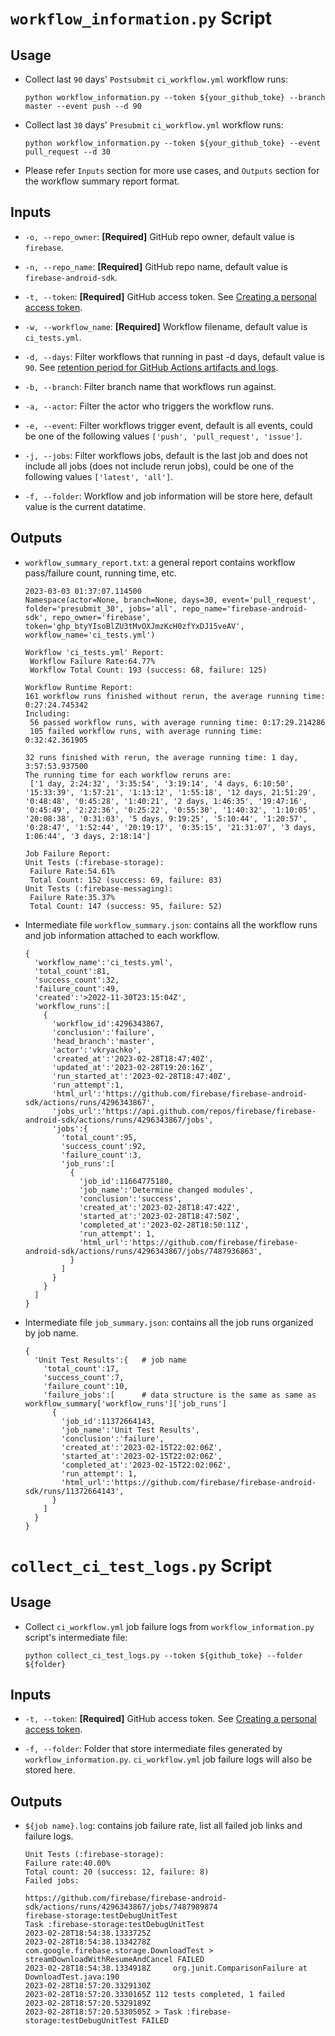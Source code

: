 # `workflow_information.py` Script

## Usage
-   Collect last `90` days' `Postsubmit` `ci_workflow.yml` workflow runs:
    ```
    python workflow_information.py --token ${your_github_toke} --branch master --event push --d 90
    ```

-   Collect last `30` days' `Presubmit` `ci_workflow.yml` workflow runs:
    ```
    python workflow_information.py --token ${your_github_toke} --event pull_request --d 30
    ```

-   Please refer `Inputs` section for more use cases, and `Outputs` section for the workflow summary report format.

## Inputs
-  `-o, --repo_owner`: **[Required]** GitHub repo owner, default value is `firebase`.

-  `-n, --repo_name`: **[Required]** GitHub repo name, default value is `firebase-android-sdk`.

-  `-t, --token`: **[Required]** GitHub access token. See [Creating a personal access token](https://docs.github.com/en/authentication/keeping-your-account-and-data-secure/creating-a-personal-access-token).

-  `-w, --workflow_name`: **[Required]** Workflow filename, default value is `ci_tests.yml`.

-  `-d, --days`: Filter workflows that running in past -d days, default value is `90`. See [retention period for GitHub Actions artifacts and logs](https://docs.github.com/en/organizations/managing-organization-settings/configuring-the-retention-period-for-github-actions-artifacts-and-logs-in-your-organization).

-  `-b, --branch`: Filter branch name that workflows run against.

-  `-a, --actor`: Filter the actor who triggers the workflow runs.

-  `-e, --event`: Filter workflows trigger event, default is all events, could be one of the following values `['push', 'pull_request', 'issue']`.

-  `-j, --jobs`: Filter workflows jobs, default is the last job and does not include all jobs (does not include rerun jobs), could be one of the following values `['latest', 'all']`.

-  `-f, --folder`: Workflow and job information will be store here, default value is the current datatime.


## Outputs

-   `workflow_summary_report.txt`: a general report contains workflow pass/failure count, running time, etc.

    ```
    2023-03-03 01:37:07.114500
    Namespace(actor=None, branch=None, days=30, event='pull_request', folder='presubmit_30', jobs='all', repo_name='firebase-android-sdk', repo_owner='firebase', token='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', workflow_name='ci_tests.yml')

    Workflow 'ci_tests.yml' Report: 
     Workflow Failure Rate:64.77% 
     Workflow Total Count: 193 (success: 68, failure: 125)

    Workflow Runtime Report:
    161 workflow runs finished without rerun, the average running time: 0:27:24.745342
    Including:
     56 passed workflow runs, with average running time: 0:17:29.214286
     105 failed workflow runs, with average running time: 0:32:42.361905

    32 runs finished with rerun, the average running time: 1 day, 3:57:53.937500
    The running time for each workflow reruns are:
     ['1 day, 2:24:32', '3:35:54', '3:19:14', '4 days, 6:10:50', '15:33:39', '1:57:21', '1:13:12', '1:55:18', '12 days, 21:51:29', '0:48:48', '0:45:28', '1:40:21', '2 days, 1:46:35', '19:47:16', '0:45:49', '2:22:36', '0:25:22', '0:55:30', '1:40:32', '1:10:05', '20:08:38', '0:31:03', '5 days, 9:19:25', '5:10:44', '1:20:57', '0:28:47', '1:52:44', '20:19:17', '0:35:15', '21:31:07', '3 days, 1:06:44', '3 days, 2:18:14']

    Job Failure Report:
    Unit Tests (:firebase-storage):
     Failure Rate:54.61%
     Total Count: 152 (success: 69, failure: 83)
    Unit Tests (:firebase-messaging):
     Failure Rate:35.37%
     Total Count: 147 (success: 95, failure: 52)
    ```


-   Intermediate file `workflow_summary.json`: contains all the workflow runs and job information attached to each workflow.

    ```
    {
      'workflow_name':'ci_tests.yml',
      'total_count':81,
      'success_count':32,
      'failure_count':49,
      'created':'>2022-11-30T23:15:04Z',
      'workflow_runs':[
        {
          'workflow_id':4296343867,
          'conclusion':'failure',
          'head_branch':'master',
          'actor':'vkryachko',
          'created_at':'2023-02-28T18:47:40Z',
          'updated_at':'2023-02-28T19:20:16Z',
          'run_started_at':'2023-02-28T18:47:40Z',
          'run_attempt':1,
          'html_url':'https://github.com/firebase/firebase-android-sdk/actions/runs/4296343867',
          'jobs_url':'https://api.github.com/repos/firebase/firebase-android-sdk/actions/runs/4296343867/jobs',
          'jobs':{
            'total_count':95,
            'success_count':92,
            'failure_count':3,
            'job_runs':[
              {
                'job_id':11664775180,
                'job_name':'Determine changed modules',
                'conclusion':'success',
                'created_at':'2023-02-28T18:47:42Z',
                'started_at':'2023-02-28T18:47:50Z',
                'completed_at':'2023-02-28T18:50:11Z',
                'run_attempt': 1, 
                'html_url':'https://github.com/firebase/firebase-android-sdk/actions/runs/4296343867/jobs/7487936863',
              }
            ]
          }
        }
      ]
    }
    ```

-   Intermediate file `job_summary.json`: contains all the job runs organized by job name.
    ```
    {
      'Unit Test Results':{   # job name
        'total_count':17,
        'success_count':7,
        'failure_count':10,
        'failure_jobs':[      # data structure is the same as same as workflow_summary['workflow_runs']['job_runs']
          {
            'job_id':11372664143,
            'job_name':'Unit Test Results',
            'conclusion':'failure',
            'created_at':'2023-02-15T22:02:06Z',
            'started_at':'2023-02-15T22:02:06Z',
            'completed_at':'2023-02-15T22:02:06Z',
            'run_attempt': 1, 
            'html_url':'https://github.com/firebase/firebase-android-sdk/runs/11372664143',
          }
        ]
      }
    }
    ```


# `collect_ci_test_logs.py` Script

## Usage
-   Collect `ci_workflow.yml` job failure logs from `workflow_information.py` script's intermediate file:
    ```
    python collect_ci_test_logs.py --token ${github_toke} --folder ${folder}
    ```

## Inputs

-  `-t, --token`: **[Required]** GitHub access token. See [Creating a personal access token](https://docs.github.com/en/authentication/keeping-your-account-and-data-secure/creating-a-personal-access-token).

-  `-f, --folder`: Folder that store intermediate files generated by `workflow_information.py`. `ci_workflow.yml` job failure logs will also be stored here.

## Outputs

-   `${job name}.log`: contains job failure rate, list all failed job links and failure logs.
    ```
    Unit Tests (:firebase-storage):
    Failure rate:40.00% 
    Total count: 20 (success: 12, failure: 8)
    Failed jobs:

    https://github.com/firebase/firebase-android-sdk/actions/runs/4296343867/jobs/7487989874
    firebase-storage:testDebugUnitTest
    Task :firebase-storage:testDebugUnitTest
    2023-02-28T18:54:38.1333725Z 
    2023-02-28T18:54:38.1334278Z com.google.firebase.storage.DownloadTest > streamDownloadWithResumeAndCancel FAILED
    2023-02-28T18:54:38.1334918Z     org.junit.ComparisonFailure at DownloadTest.java:190
    2023-02-28T18:57:20.3329130Z 
    2023-02-28T18:57:20.3330165Z 112 tests completed, 1 failed
    2023-02-28T18:57:20.5329189Z 
    2023-02-28T18:57:20.5330505Z > Task :firebase-storage:testDebugUnitTest FAILED
    ```


